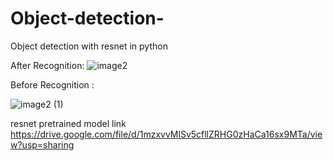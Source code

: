 # Object-detection- 

Object detection with resnet  in python 


After Recognition:
![image2](https://user-images.githubusercontent.com/26451679/141469563-f280f43f-1c7e-45e6-87c1-a74d170f6d90.jpg)



Before Recognition :

![image2 (1)](https://user-images.githubusercontent.com/26451679/141469519-a9061bb4-5186-4a4e-96bd-42fef1236fc7.jpg)





resnet pretrained model link https://drive.google.com/file/d/1mzxvvMlSv5cfllZRHG0zHaCa16sx9MTa/view?usp=sharing


